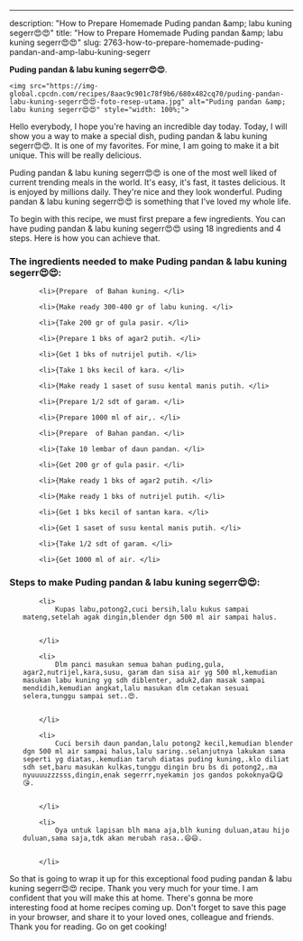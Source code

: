 ---
description: "How to Prepare Homemade Puding pandan &amp;amp; labu kuning segerr😍😍"
title: "How to Prepare Homemade Puding pandan &amp;amp; labu kuning segerr😍😍"
slug: 2763-how-to-prepare-homemade-puding-pandan-and-amp-labu-kuning-segerr

<p>
	<strong>Puding pandan &amp; labu kuning segerr😍😍</strong>. 
	
</p>
<p>
	
	<img src="https://img-global.cpcdn.com/recipes/8aac9c901c78f9b6/680x482cq70/puding-pandan-labu-kuning-segerr😍😍-foto-resep-utama.jpg" alt="Puding pandan &amp; labu kuning segerr😍😍" style="width: 100%;">
	
	
</p>
<p>
	Hello everybody, I hope you're having an incredible day today. Today, I will show you a way to make a special dish, puding pandan &amp; labu kuning segerr😍😍. It is one of my favorites. For mine, I am going to make it a bit unique. This will be really delicious.
</p>
	
<p>
	
</p>
<p>
	Puding pandan &amp; labu kuning segerr😍😍 is one of the most well liked of current trending meals in the world. It's easy, it's fast, it tastes delicious. It is enjoyed by millions daily. They're nice and they look wonderful. Puding pandan &amp; labu kuning segerr😍😍 is something that I've loved my whole life.
</p>

<p>
To begin with this recipe, we must first prepare a few ingredients. You can have puding pandan &amp; labu kuning segerr😍😍 using 18 ingredients and 4 steps. Here is how you can achieve that.
</p>

<h3>The ingredients needed to make Puding pandan &amp; labu kuning segerr😍😍:</h3>

<ol>
	
		<li>{Prepare  of Bahan kuning. </li>
	
		<li>{Make ready 300-400 gr of labu kuning. </li>
	
		<li>{Take 200 gr of gula pasir. </li>
	
		<li>{Prepare 1 bks of agar2 putih. </li>
	
		<li>{Get 1 bks of nutrijel putih. </li>
	
		<li>{Take 1 bks kecil of kara. </li>
	
		<li>{Make ready 1 saset of susu kental manis putih. </li>
	
		<li>{Prepare 1/2 sdt of garam. </li>
	
		<li>{Prepare 1000 ml of air,. </li>
	
		<li>{Prepare  of Bahan pandan. </li>
	
		<li>{Take 10 lembar of daun pandan. </li>
	
		<li>{Get 200 gr of gula pasir. </li>
	
		<li>{Make ready 1 bks of agar2 putih. </li>
	
		<li>{Make ready 1 bks of nutrijel putih. </li>
	
		<li>{Get 1 bks kecil of santan kara. </li>
	
		<li>{Get 1 saset of susu kental manis putih. </li>
	
		<li>{Take 1/2 sdt of garam. </li>
	
		<li>{Get 1000 ml of air. </li>
	
</ol>
<p>
	
</p>

<h3>Steps to make Puding pandan &amp; labu kuning segerr😍😍:</h3>

<ol>
	
		<li>
			Kupas labu,potong2,cuci bersih,lalu kukus sampai mateng,setelah agak dingin,blender dgn 500 ml air sampai halus.
			
			
		</li>
	
		<li>
			Dlm panci masukan semua bahan puding,gula, agar2,nutrijel,kara,susu, garam dan sisa air yg 500 ml,kemudian masukan labu kuning yg sdh diblenter, aduk2,dan masak sampai mendidih,kemudian angkat,lalu masukan dlm cetakan sesuai selera,tunggu sampai set..😍.
			
			
		</li>
	
		<li>
			Cuci bersih daun pandan,lalu potong2 kecil,kemudian blender dgn 500 ml air sampai halus,lalu saring..selanjutnya lakukan sama seperti yg diatas,.kemudian taruh diatas puding kuning,.klo diliat sdh set,baru masukan kulkas,tunggu dingin bru bs di potong2,.ma nyuuuuzzzsss,dingin,enak segerrr,nyekamin jos gandos pokoknya😋😋😘.
			
			
		</li>
	
		<li>
			Oya untuk lapisan blh mana aja,blh kuning duluan,atau hijo duluan,sama saja,tdk akan merubah rasa..😄😄.
			
			
		</li>
	
</ol>

<p>
	
</p>

<p>
	So that is going to wrap it up for this exceptional food puding pandan &amp; labu kuning segerr😍😍 recipe. Thank you very much for your time. I am confident that you will make this at home. There's gonna be more interesting food at home recipes coming up. Don't forget to save this page in your browser, and share it to your loved ones, colleague and friends. Thank you for reading. Go on get cooking!
</p>
